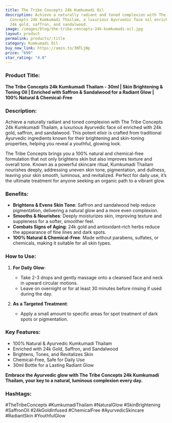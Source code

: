 ```yaml
---
title: The Tribe Concepts 24k Kumkumadi Oil
description: Achieve a naturally radiant and toned complexion with The Tribe
  Concepts 24k Kumkumadi Thailam, a luxurious Ayurvedic face oil enriched with
  24k gold, saffron, and sandalwood.
image: /images/blog/the-tribe-concepts-24k-kumkumadi-oil.jpg
layout: product
permalink: products/:title
category: Kumkumadi Oil
buy_now_link: https://amzn.to/3NTLjNp
price: "699"
star_rating: "4.0"
---
```

### Product Title:
**The Tribe Concepts 24k Kumkumadi Thailam - 30ml | Skin Brightening & Toning Oil | Enriched with Saffron & Sandalwood for a Radiant Glow | 100% Natural & Chemical-Free**

### Description:
Achieve a naturally radiant and toned complexion with The Tribe Concepts 24k Kumkumadi Thailam, a luxurious Ayurvedic face oil enriched with 24k gold, saffron, and sandalwood. This potent elixir is crafted from traditional Ayurvedic ingredients known for their brightening and skin-toning properties, helping you reveal a youthful, glowing look.

The Tribe Concepts brings you a 100% natural and chemical-free formulation that not only brightens skin but also improves texture and overall tone. Known as a powerful skincare ritual, Kumkumadi Thailam nourishes deeply, addressing uneven skin tone, pigmentation, and dullness, leaving your skin smooth, luminous, and revitalized. Perfect for daily use, it’s the ultimate treatment for anyone seeking an organic path to a vibrant glow.

### Benefits:
- **Brightens & Evens Skin Tone**: Saffron and sandalwood help reduce pigmentation, delivering a natural glow and a more even complexion.
- **Smooths & Nourishes**: Deeply moisturizes skin, improving texture and suppleness for a softer, smoother feel.
- **Combats Signs of Aging**: 24k gold and antioxidant-rich herbs reduce the appearance of fine lines and dark spots.
- **100% Natural & Chemical-Free**: Made without parabens, sulfates, or chemicals, making it suitable for all skin types.

### How to Use:
1. **For Daily Glow**:
   - Take 2-3 drops and gently massage onto a cleansed face and neck in upward circular motions.
   - Leave on overnight or for at least 30 minutes before rinsing if used during the day.

2. **As a Targeted Treatment**:
   - Apply a small amount to specific areas for spot treatment of dark spots or pigmentation.

### Key Features:
- 100% Natural & Ayurvedic Kumkumadi Thailam
- Enriched with 24k Gold, Saffron, and Sandalwood
- Brightens, Tones, and Revitalizes Skin
- Chemical-Free, Safe for Daily Use
- 30ml Bottle for a Lasting Radiant Glow

**Embrace the Ayurvedic glow with The Tribe Concepts 24k Kumkumadi Thailam, your key to a natural, luminous complexion every day.**

### Hashtags:
#TheTribeConcepts #KumkumadiThailam #NaturalGlow #SkinBrightening #SaffronOil #24kGoldInfused #ChemicalFree #AyurvedicSkincare #RadiantSkin #YouthfulGlow
